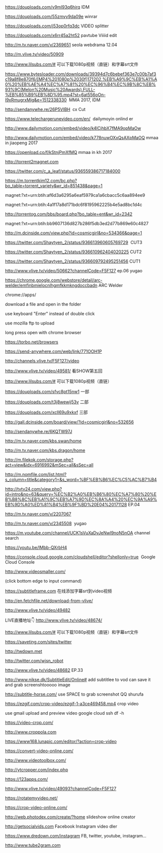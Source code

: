 https://douploads.com/v9ml93q6hirq IDM

https://douploads.com/55zmvy9da09e  winrar

https://douploads.com/j53op0rfq3dc  VIDEO splitter

https://douploads.com/x6rr45a2ht52 pavtube Viiiid edit

http://m.tv.naver.com/v/2369651 seola webdrama 12.04

http://m.vlive.tv/video/50909


http://www.lilsubs.com/# 可以下载1080p视频（直链）和字幕srt文件

https://www.bytesloader.com/downloads/39394d7c6bebef363e7c00b7af3c19a8f8e870f6/[MP4%201080p%2030f]171202.%EB%A9%9C%EB%A1%A0%20%EB%AE%A4%EC%A7%81%20%EC%96%B4%EC%9B%8C%EB%93%9C(Melon%20Music%20Awards).FULL-%EB%85%B9%EB%8D%95.mp4?st=6at556oOn-l9xRmugrxMig&e=1512338330  MMA 2017, IDM

http://sendanywhe.re/26P5VIBH  cx Cut

https://www.telechargerunevideo.com/en/  dailymoyin onlind er

http://www.dailymotion.com/embed/video/k4lCjhbX7fMA9opMaOw 

http://www.dailymotion.com/embed/video/k778nuwOXxQsAXpMaOQ mmaa in jiaopeng 2017

https://openload.co/f/kStnjPmXfMQ mmaa in kh 2017

http://torrent2magnet.com

https://twitter.com/c_a_leaf/status/936559386717184000

https://m.torrentkim12.com/bc.php?bo_table=torrent_variety&wr_id=851438&page=1

magnet:?xt=urn:btih:af6d3a6295a6eaf5979ca1a6cbacc5c6aa894ee9

magnet:?xt=urn:btih:4a1f17a8d171bdc6f8195962225b4e5ad8bc1d4c

http://torrentog.com/bbs/board.php?bo_table=ent&wr_id=2342

magnet:?xt=urn:btih:bb9607136d827b286f5db3ed2d77b869e60c4827

http://m.dcinside.com/view.php?id=cosmicgirl&no=534366&page=1

https://twitter.com/Shaytyen_2/status/936613960605769729  CUT3

https://twitter.com/Shaytyen_2/status/936610962404020225 CUT2

https://twitter.com/Shaytyen_2/status/936609792495251456 CUT1

http://www.vlive.tv/video/50662?channelCode=F5F127 ep.06 yugao

https://chrome.google.com/webstore/detail/arc-welder/emfinbmielocnlhgmfkkmkngdoccbadn  ARC Welder

chrome://apps/

download a file and open in the folder

use keyboard "Enter" instead of double click

use mozilla ftp to upload

long press open with chrome browser

https://torbo.net/browsers

https://send-anywhere.com/web/link/771OOH1P

http://channels.vlive.tv/F5F127/video

http://www.vlive.tv/video/49581/ 看SHOW第五回

http://www.lilsubs.com/# 可以下载1080p视频（直链）

https://douploads.com/sfvc8pt15nw1 一部

https://douploads.com/t3j8wewij53v 二部

https://douploads.com/xcll69u9xkxf 三部

http://gall.dcinside.com/board/view/?id=cosmicgirl&no=532656

http://sendanywhe.re/6KQTW97J

http://m.tv.naver.com/kbs.swan/home

http://m.tv.naver.com/kbs.dragon/home

http://m.filekok.com/storage.php?act=view&idx=6916992&mSec=all&sSec=all

http://m.nomfile.com/list.html?s_column=title&category1=&s_word=%BF%EB%B6%EC%C5%AC%B7%B4

http://tvtv24.com/view.php?id=intro&no=63&query=%EC%B2%A0%EB%B6%80%EC%A7%80%20%EB%B8%8C%EB%A1%9C%EB%A7%9D%EC%8A%A4%20%EC%9A%A9%EB%9D%A0%ED%81%B4%EB%9F%BD%20E04%20171128 EP.04

http://m.tv.naver.com/v/2207067

http://m.tv.naver.com/v/2345508  yugao

https://m.youtube.com/channel/UCK1sVuXaDvJeNwl9noN5nOA channel search

https://youtu.be/lMbb-QXrbH4

https://console.cloud.google.com/cloudshell/editor?shellonly=true  Google Cloud Console

http://www.videosmaller.com/

(click bottom edge to input command)

https://subtitleframe.com 在线添加字幕srt到video视频

http://en.fetchfile.net/download-from-vlive/

http://www.vlive.tv/video/49482

LIVE直播地址👇
http://www.vlive.tv/video/48674/

http://www.lilsubs.com/# 可以下载1080p视频（直链）和字幕srt文件

https://saveting.com/sites/twitter

http://twdown.met

http://twitter.com/wjsn_robot

http://www.vlive.tv/video/48682 EP.33

http://www.nikse.dk/SubtitleEdit/Online#     add subtitlee to vod can save it and grab screenshtooooo image

http://subtitle-horse.com/ use SPACE to grab screenshot QQ shurufa

https://ezgif.com/crop-video/ezgif-1-a3ce469458.mp4   crop video

use gmail upload and preview video
google cloud ssh df -h

https://video-crop.com/

http://www.croppola.com

https://www168.lunapic.com/editor/?action=crop-video

https://convert-video-online.com/

http://www.videotoolbox.com/

http://ytcropper.com/index.php

https://123apps.com/

http://www.vlive.tv/video/49093?channelCode=F5F127

https://rotatemyvideo.net/

https://crop-video-online.com/

http://web.photodex.com/create/?home   slideshow online creator

http://getsocialvids.com  Facebook Instagram video dler

https://www.dredown.com/instagram FB, twitter, youtube, instagram...

http://www.tube2gram.com

